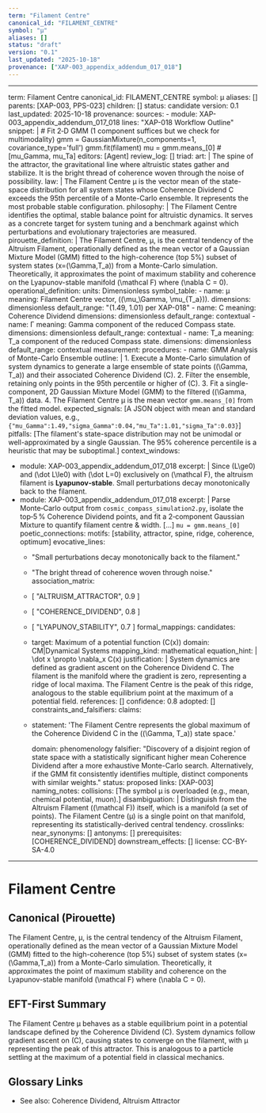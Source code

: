 ```yaml
---
term: "Filament Centre"
canonical_id: "FILAMENT_CENTRE"
symbol: "μ"
aliases: []
status: "draft"
version: "0.1"
last_updated: "2025-10-18"
provenance: ["XAP-003_appendix_addendum_017_018"]
---
```


---
term: Filament Centre
canonical_id: FILAMENT_CENTRE
symbol: μ
aliases: []
parents: [XAP-003, PPS-023]
children: []
status: candidate
version: 0.1
last_updated: 2025-10-18
provenance:
  sources:
    - module: XAP-003_appendix_addendum_017_018
      lines: "XAP-018 Workflow Outline"
      snippet: |
        # Fit 2‑D GMM (1 component suffices but we check for multimodality)
        gmm = GaussianMixture(n_components=1, covariance_type='full')
        gmm.fit(filament)
        mu = gmm.means_[0]            # [mu_Gamma, mu_Ta]
  editors: [Agent]
  review_log: []
triad:
  art: |
    The spine of the attractor, the gravitational line where altruistic states gather and stabilize. It is the bright thread of coherence woven through the noise of possibility.
  law: |
    The Filament Centre μ is the vector mean of the state-space distribution for all system states whose Coherence Dividend C exceeds the 95th percentile of a Monte-Carlo ensemble. It represents the most probable stable configuration.
  philosophy: |
    The Filament Centre identifies the optimal, stable balance point for altruistic dynamics. It serves as a concrete target for system tuning and a benchmark against which perturbations and evolutionary trajectories are measured.
pirouette_definition: |
  The Filament Centre, μ, is the central tendency of the Altruism Filament, operationally defined as the mean vector of a Gaussian Mixture Model (GMM) fitted to the high-coherence (top 5%) subset of system states \(x=(\Gamma,T_a)\) from a Monte-Carlo simulation. Theoretically, it approximates the point of maximum stability and coherence on the Lyapunov-stable manifold \(\mathcal F\) where \(\nabla C = 0\).
operational_definition:
  units: Dimensionless
  symbol_table:
    - name: μ
      meaning: Filament Centre vector, \((\mu_\Gamma, \mu_{T_a})\).
      dimensions: dimensionless
      default_range: "(1.49, 1.01) per XAP-018"
    - name: C
      meaning: Coherence Dividend
      dimensions: dimensionless
      default_range: contextual
    - name: Γ
      meaning: Gamma component of the reduced Compass state.
      dimensions: dimensionless
      default_range: contextual
    - name: T_a
      meaning: T_a component of the reduced Compass state.
      dimensions: dimensionless
      default_range: contextual
  measurement:
    procedures:
      - name: GMM Analysis of Monte-Carlo Ensemble
        outline: |
          1. Execute a Monte-Carlo simulation of system dynamics to generate a large ensemble of state points \((\Gamma, T_a)\) and their associated Coherence Dividend \(C\).
          2. Filter the ensemble, retaining only points in the 95th percentile or higher of \(C\).
          3. Fit a single-component, 2D Gaussian Mixture Model (GMM) to the filtered \((\Gamma, T_a)\) data.
          4. The Filament Centre μ is the mean vector `gmm.means_[0]` from the fitted model.
        expected_signals: [A JSON object with mean and standard deviation values, e.g., `{"mu_Gamma":1.49,"sigma_Gamma":0.04,"mu_Ta":1.01,"sigma_Ta":0.03}`]
        pitfalls: [The filament's state-space distribution may not be unimodal or well-approximated by a single Gaussian. The 95% coherence percentile is a heuristic that may be suboptimal.]
context_windows:
  - module: XAP-003_appendix_addendum_017_018
    excerpt: |
      Since \(L\ge0\) and \(\dot L\le0\) with \(\dot L=0\) exclusively on \(\mathcal F\), the altruism filament is **Lyapunov‑stable**. Small perturbations decay monotonically back to the filament.
  - module: XAP-003_appendix_addendum_017_018
    excerpt: |
      Parse Monte‑Carlo output from `cosmic_compass_simulation2.py`, isolate the top‑5 % Coherence Dividend points, and fit a 2‑component Gaussian Mixture to quantify filament centre & width. [...] `mu = gmm.means_[0]`
poetic_connections:
  motifs: [stability, attractor, spine, ridge, coherence, optimum]
  evocative_lines:
    - "Small perturbations decay monotonically back to the filament."
    - "The bright thread of coherence woven through noise."
  association_matrix:
    - [ "ALTRUISM_ATTRACTOR", 0.9 ]
    - [ "COHERENCE_DIVIDEND", 0.8 ]
    - [ "LYAPUNOV_STABILITY", 0.7 ]
formal_mappings:
  candidates:
    - target: Maximum of a potential function \(C(x)\)
      domain: CM|Dynamical Systems
      mapping_kind: mathematical
      equation_hint: |
        \dot x \propto \nabla_x C(x)
      justification: |
        System dynamics are defined as gradient ascent on the Coherence Dividend C. The filament is the manifold where the gradient is zero, representing a ridge of local maxima. The Filament Centre is the peak of this ridge, analogous to the stable equilibrium point at the maximum of a potential field.
      references: []
      confidence: 0.8
  adopted: []
constraints_and_falsifiers:
  claims:
    - statement: 'The Filament Centre represents the global maximum of the Coherence Dividend C in the \((\Gamma, T_a)\) state space.'

      domain: phenomenology
      falsifier: "Discovery of a disjoint region of state space with a statistically significant higher mean Coherence Dividend after a more exhaustive Monte-Carlo search. Alternatively, if the GMM fit consistently identifies multiple, distinct components with similar weights."
      status: proposed
      links: [XAP-003]
naming_notes:
  collisions: [The symbol μ is overloaded (e.g., mean, chemical potential, muon).]
  disambiguation: |
    Distinguish from the Altruism Filament (\(\mathcal F\)) itself, which is a manifold (a set of points). The Filament Centre (μ) is a single point on that manifold, representing its statistically-derived central tendency.
crosslinks:
  near_synonyms: []
  antonyms: []
  prerequisites: [COHERENCE_DIVIDEND]
  downstream_effects: []
license: CC-BY-SA-4.0
---

# Filament Centre

## Canonical (Pirouette)
The Filament Centre, μ, is the central tendency of the Altruism Filament, operationally defined as the mean vector of a Gaussian Mixture Model (GMM) fitted to the high-coherence (top 5%) subset of system states \(x=(\Gamma,T_a)\) from a Monte-Carlo simulation. Theoretically, it approximates the point of maximum stability and coherence on the Lyapunov-stable manifold \(\mathcal F\) where \(\nabla C = 0\).

## EFT-First Summary
The Filament Centre μ behaves as a stable equilibrium point in a potential landscape defined by the Coherence Dividend \(C\). System dynamics follow gradient ascent on \(C\), causing states to converge on the filament, with μ representing the peak of this attractor. This is analogous to a particle settling at the maximum of a potential field in classical mechanics.

## Glossary Links
- See also: Coherence Dividend, Altruism Attractor
